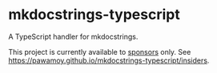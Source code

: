 # mkdocstrings-typescript

A TypeScript handler for mkdocstrings.

This project is currently available to [sponsors](https://github.com/sponsors/pawamoy) only.
See https://pawamoy.github.io/mkdocstrings-typescript/insiders.
